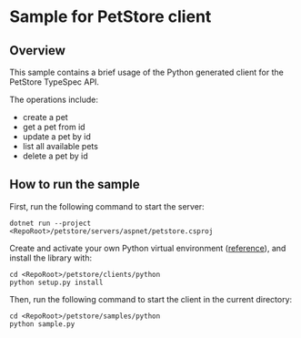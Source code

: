# Sample for PetStore client

## Overview

This sample contains a brief usage of the Python generated client for the PetStore TypeSpec API.

The operations include:
- create a pet
- get a pet from id
- update a pet by id
- list all available pets
- delete a pet by id

## How to run the sample

First, run the following command to start the server:
```
dotnet run --project <RepoRoot>/petstore/servers/aspnet/petstore.csproj
```

Create and activate your own Python virtual environment ([reference](https://docs.python.org/3/library/venv.html)), and install the library with:
```
cd <RepoRoot>/petstore/clients/python
python setup.py install
```

Then, run the following command to start the client in the current directory:
```
cd <RepoRoot>/petstore/samples/python
python sample.py
```